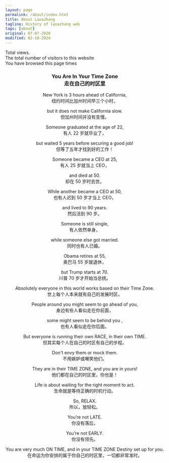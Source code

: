 ```yaml
---
layout: page
permalink: /about/index.html
title: About Laoazhang
tagline: History of laoazhang web
tags: [about]
original: 07-07-2020
modified: 02-10-2024
---
```



<html>
<head>
  <meta charset="UTF-8">
  <title>HTML Document</title>
</head>
<body>
<div>
      Total <strong><span id="busuanzi_value_site_pv" style="color:#e32c5d"></span></strong> views. &ensp;
      <br>
      The total number of visitors to this website <strong><span id="busuanzi_value_site_uv" style="color:#e32c5d"></span></strong> &ensp;
      <br>
      You have browsed this page <strong><span id="busuanzi_value_page_pv" style="color:#e32c5d"></span></strong> times
</div>
<h3 align="center">You Are In Your Time Zone <br> 走在自己的时区里 </h3>
    <div align="center">
    <p>
    New York is 3 hours ahead of California,<br>
    纽约时间比加州时间早三个小时，
    </p>
    <p>
    but it does not make California slow.<br>
    但加州时间并没有变慢。
    </p>
    <p>
    Someone graduated at the age of 22,<br>
    有人 22 岁就毕业了，
    </p>
    <p>
    but waited 5 years before securing a good job!<br>
    但等了五年才找到好的工作！
    </p>
    <p>
    Someone became a CEO at 25,<br>
    有人 25 岁就当上 CEO，
    </p>
    <p>
    and died at 50.<br>
    却在 50 岁时去世。
    </p>
    <p>
    While another became a CEO at 50,<br>
    也有人迟到 50 岁才当上 CEO，
    </p>
    <p>
    and lived to 90 years.<br>
    然后活到 90 岁。</p>
    <p>
    Someone is still single,<br>
    有人依然单身，
    </p>
    <p>
    while someone else got married.<br>
    同时也有人已婚。
    </p>
    <p>
    Obama retires at 55,<br>
    奥巴马 55 岁就退休，
    </p>
    <p>
    but Trump starts at 70.<br>
    川普 70 岁才开始当总统。
    </p>
    <p>
    Absolutely everyone in this world works based on their Time Zone.<br>
    世上每个人本来就有自己的发展时区。
    </p>
    <p>
    People around you might seem to go ahead of you,<br>
    身边有些人看似走在你前面，
    </p>
    <p>
    some might seem to be behind you ,<br>
    也有人看似走在你后面。
    </p>
    <p>
    But everyone is running their own RACE, in their own TIME.<br>
    但其实每个人在自己的时区有自己的步程。</p>
    <p>
    Don't envy them or mock them.<br>
    不用嫉妒或嘲笑他们。
    </p>
    <p>
    They are in their TIME ZONE, and you are in yours!<br>
    他们都在自己的时区里，你也是！
    </p>
    <p>
    Life is about waiting for the right moment to act.<br>
    生命就是等待正确的时机行动。
    </p>
    <p>
    So, RELAX.<br>
    所以，放轻松。
    </p>
    <p>
    You’re not LATE.<br>
    你没有落后，
    </p>
    <p>
    You’re not EARLY.<br>
    你没有领先。</p>
    <p>
    You are very much ON TIME, and in your TIME ZONE Destiny set up for you.<br>
    在命运为你安排的属于你自己的时区里，一切都非常准时。
    </p>
    </div>
</body>

</html>